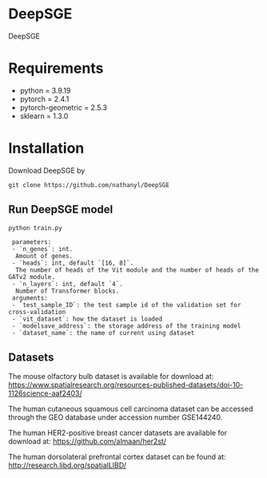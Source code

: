 # DeepSGE
DeepSGE
# Requirements
- python = 3.9.19
- pytorch = 2.4.1
- pytorch-geometric = 2.5.3
- sklearn = 1.3.0
# Installation
Download DeepSGE by
```
git clone https://github.com/nathanyl/DeepSGE
```
## Run DeepSGE model
```
python train.py 
```
```
 parameters:  
 - `n_genes`: int.  
  Amount of genes.
 - `heads`: int, default `[16, 8]`.  
  The number of heads of the Vit module and the number of heads of the GATv2 module.
 - `n_layers`: int, default `4`.  
  Number of Transformer blocks.
 arguments:
 - `test_sample_ID`: the test sample id of the validation set for cross-validation
 - `vit_dataset`: how the dataset is loaded
 - `modelsave_address`: the storage address of the training model
 - `dataset_name`: the name of current using dataset      
```
## Datasets
The mouse olfactory bulb dataset is available for download at:
https://www.spatialresearch.org/resources-published-datasets/doi-10-1126science-aaf2403/

The human cutaneous squamous cell carcinoma dataset can be accessed
 through the GEO database under accession number GSE144240.

The human HER2-positive breast cancer datasets are available
 for download at: https://github.com/almaan/her2st/

The human dorsolateral prefrontal cortex dataset can be found
 at: http://research.libd.org/spatialLIBD/
 
